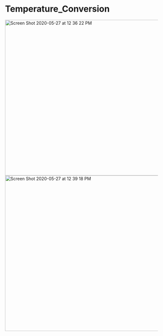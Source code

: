 # Temperature_Conversion

<img width="512" alt="Screen Shot 2020-05-27 at 12 36 22 PM" src="https://user-images.githubusercontent.com/47867514/83067209-dbce7500-a02b-11ea-9294-9b310da8f864.png">
<img width="512" alt="Screen Shot 2020-05-27 at 12 39 18 PM" src="https://user-images.githubusercontent.com/47867514/83067308-120bf480-a02c-11ea-939c-5217e35a7e43.png">
